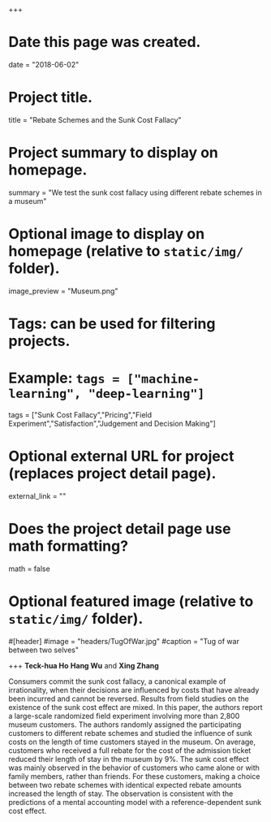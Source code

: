 +++
# Date this page was created.
date = "2018-06-02"

# Project title.
title = "Rebate Schemes and the Sunk Cost Fallacy"

# Project summary to display on homepage.
summary = "We test the sunk cost fallacy using different rebate schemes in a museum"

# Optional image to display on homepage (relative to `static/img/` folder).
image_preview = "Museum.png"

# Tags: can be used for filtering projects.
# Example: `tags = ["machine-learning", "deep-learning"]`
tags = ["Sunk Cost Fallacy","Pricing","Field Experiment","Satisfaction","Judgement and Decision Making"]

# Optional external URL for project (replaces project detail page).
external_link = ""

# Does the project detail page use math formatting?
math = false

# Optional featured image (relative to `static/img/` folder).
#[header]
#image = "headers/TugOfWar.jpg"
#caption = "Tug of war between two selves"

+++
**Teck-hua Ho** **Hang Wu** and **Xing Zhang**

Consumers commit the sunk cost fallacy, a canonical example of irrationality, when their decisions are influenced by costs that have already been incurred and cannot be reversed. Results from field studies on the existence of the sunk cost effect are mixed. In this paper, the authors report a large-scale randomized field experiment involving more than 2,800 museum customers. The authors randomly assigned the participating customers to different rebate schemes and studied the influence of sunk costs on the length of time customers stayed in the museum. On average, customers who received a full rebate for the cost of the admission ticket reduced their length of stay in the museum by 9%. The sunk cost effect was mainly observed in the behavior of customers who came alone or with family members, rather than friends. For these customers, making a choice between two rebate schemes with identical expected rebate amounts increased the length of stay. The observation is consistent with the predictions of a mental accounting model with a reference-dependent sunk cost effect.